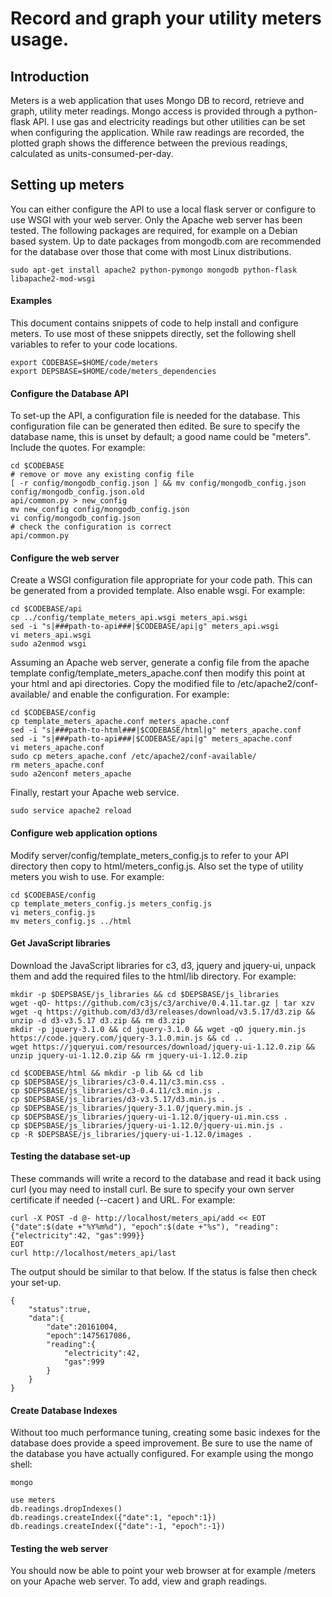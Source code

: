 # Record and graph your utility meters usage.

## Introduction

Meters is a web application that uses Mongo DB to record, retrieve and
graph, utility meter readings. Mongo access is provided through a
python-flask API. I use gas and electricity readings but other
utilities can be set when configuring the application. While raw
readings are recorded, the plotted graph shows the difference between
the previous readings, calculated as units-consumed-per-day.

## Setting up meters

You can either configure the API to use a local flask server or
configure to use WSGI with your web server. Only the Apache web server
has been tested.  The following packages are required, for example on a
Debian based system. Up to date packages from mongodb.com are
recommended for the database over those that come with most Linux
distributions.

```
sudo apt-get install apache2 python-pymongo mongodb python-flask libapache2-mod-wsgi
```

#### Examples

This document contains snippets of code to help install and configure 
meters.  To use most of these snippets directly, set the following 
shell variables to refer to your code locations.

```
export CODEBASE=$HOME/code/meters
export DEPSBASE=$HOME/code/meters_dependencies
```

#### Configure the Database API

To set-up the API, a configuration file is needed for the database. 
This configuration file can be generated then edited. Be sure to 
specify the database name, this is unset by default; a good name could 
be "meters".  Include the quotes.  For example:

```
cd $CODEBASE
# remove or move any existing config file
[ -r config/mongodb_config.json ] && mv config/mongodb_config.json config/mongodb_config.json.old
api/common.py > new_config
mv new_config config/mongodb_config.json
vi config/mongodb_config.json
# check the configuration is correct
api/common.py
```

#### Configure the web server

Create a WSGI configuration file appropriate for your code path.  This
can be generated from a provided template. Also enable wsgi. For
example:

```
cd $CODEBASE/api
cp ../config/template_meters_api.wsgi meters_api.wsgi
sed -i "s|###path-to-api###|$CODEBASE/api|g" meters_api.wsgi
vi meters_api.wsgi
sudo a2enmod wsgi
```

Assuming an Apache web server, generate a config file from the apache
template config/template_meters_apache.conf then modify this point at
your html and api directories.  Copy the modified file to
/etc/apache2/conf-available/ and enable the configuration. For example:

```
cd $CODEBASE/config
cp template_meters_apache.conf meters_apache.conf
sed -i "s|###path-to-html###|$CODEBASE/html|g" meters_apache.conf
sed -i "s|###path-to-api###|$CODEBASE/api|g" meters_apache.conf
vi meters_apache.conf
sudo cp meters_apache.conf /etc/apache2/conf-available/
rm meters_apache.conf
sudo a2enconf meters_apache
```

Finally, restart your Apache web service.

```
sudo service apache2 reload
```

#### Configure web application options

Modify server/config/template_meters_config.js to refer to your API 
directory then copy to html/meters_config.js. Also set the type of 
utility meters you wish to use.  For example:

```
cd $CODEBASE/config
cp template_meters_config.js meters_config.js
vi meters_config.js
mv meters_config.js ../html
```

#### Get JavaScript libraries

Download the JavaScript libraries for c3, d3, jquery and jquery-ui, 
unpack them and add the required files to the html/lib directory. For 
example:

```
mkdir -p $DEPSBASE/js_libraries && cd $DEPSBASE/js_libraries
wget -qO- https://github.com/c3js/c3/archive/0.4.11.tar.gz | tar xzv
wget -q https://github.com/d3/d3/releases/download/v3.5.17/d3.zip && unzip -d d3-v3.5.17 d3.zip && rm d3.zip
mkdir -p jquery-3.1.0 && cd jquery-3.1.0 && wget -qO jquery.min.js https://code.jquery.com/jquery-3.1.0.min.js && cd ..
wget https://jqueryui.com/resources/download/jquery-ui-1.12.0.zip && unzip jquery-ui-1.12.0.zip && rm jquery-ui-1.12.0.zip

cd $CODEBASE/html && mkdir -p lib && cd lib
cp $DEPSBASE/js_libraries/c3-0.4.11/c3.min.css .
cp $DEPSBASE/js_libraries/c3-0.4.11/c3.min.js .
cp $DEPSBASE/js_libraries/d3-v3.5.17/d3.min.js .
cp $DEPSBASE/js_libraries/jquery-3.1.0/jquery.min.js .
cp $DEPSBASE/js_libraries/jquery-ui-1.12.0/jquery-ui.min.css .
cp $DEPSBASE/js_libraries/jquery-ui-1.12.0/jquery-ui.min.js .
cp -R $DEPSBASE/js_libraries/jquery-ui-1.12.0/images .
```

#### Testing the database set-up

These commands will write a record to the database and read it back 
using curl (you may need to install curl. Be sure to specify your own 
server certificate if needed (--cacert <file>) and URL. For example:

```
curl -X POST -d @- http://localhost/meters_api/add << EOT
{"date":$(date +"%Y%m%d"), "epoch":$(date +"%s"), "reading":{"electricity":42, "gas":999}}
EOT
curl http://localhost/meters_api/last
```

The output should be similar to that below. If the status is false then check 
your set-up.

```
{
    "status":true,
    "data":{
        "date":20161004,
        "epoch":1475617086,
        "reading":{
            "electricity":42,
            "gas":999
        }
    }
}
```

#### Create Database Indexes

Without too much performance tuning, creating some basic indexes for
the database does provide a speed improvement.  Be sure to use the name
of the database you have actually configured.  For example using the
mongo shell:

```
mongo

use meters
db.readings.dropIndexes()
db.readings.createIndex({"date":1, "epoch":1})
db.readings.createIndex({"date":-1, "epoch":-1})
```

#### Testing the web server

You should now be able to point your web browser at for example /meters 
on your Apache web server. To add, view and graph readings. 
